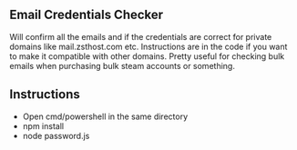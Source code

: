 ## Email Credentials Checker

Will confirm all the emails and if the credentials are correct for private domains like mail.zsthost.com etc. Instructions are in the code if you want to make it compatible with other domains. Pretty useful for checking bulk emails when purchasing bulk steam accounts or something.

## Instructions

- Open cmd/powershell in the same directory
- npm install
- node password.js
